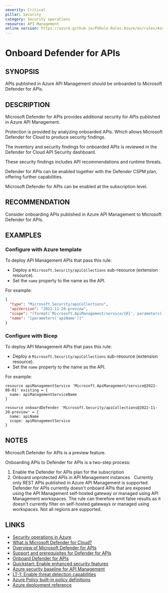 ```yaml
---
severity: Critical
pillar: Security
category: Security operations
resource: API Management
online version: https://azure.github.io/PSRule.Rules.Azure/en/rules/Azure.APIM.DefenderCloud/
---
```


# Onboard Defender for APIs

## SYNOPSIS

APIs published in Azure API Management should be onboarded to Microsoft Defender for APIs.

## DESCRIPTION

Microsoft Defender for APIs provides additional security for APIs published in Azure API Management.

Protection is provided by analyzing onboarded APIs.
Which allows Microsoft Defender for Cloud to produce security findings.

The inventory and security findings for onboarded APIs is reviewed in the Defender for Cloud API Security dashboard.

These security findings includes API recommendations and runtime threats.

Defender for APIs can be enabled together with the Defender CSPM plan, offering further capabilities.

Microsoft Defender for APIs can be enabled at the subscription level.

## RECOMMENDATION

Consider onboarding APIs published in Azure API Management to Microsoft Defender for APIs.

## EXAMPLES

### Configure with Azure template

To deploy API Management APIs that pass this rule:

- Deploy a `Microsoft.Security/apiCollections` sub-resource (extension resource).
- Set the `name` property to the name as the API.

For example:

```json
{
  "type": "Microsoft.Security/apiCollections",
  "apiVersion": "2022-11-20-preview",
  "scope": "[format('Microsoft.ApiManagement/service/{0}', parameters('apiManagementServiceName'))]",
  "name": "[parameters('apiName')]"
}
```

### Configure with Bicep

To deploy API Management APIs that pass this rule:

- Deploy a `Microsoft.Security/apiCollections` sub-resource (extension resource).
- Set the `name` property to the name as the API.

For example:

```bicep
resource apiManagementService 'Microsoft.ApiManagement/service@2022-08-01' existing = {
  name: apiManagementServiceName
}

resource onboardDefender 'Microsoft.Security/apiCollections@2022-11-20-preview' = {
  name: apiName
  scope: apiManagementService
}
```

## NOTES

Microsoft Defender for APIs is a preview feature.

Onboarding APIs to Defender for APIs is a two-step process:

1. Enable the Defender for APIs plan for the subscription
2. Onboard unprotected APIs in API Management instances
  
Currently only REST APIs published in Azure API Management is supported. Defender for APIs currently doesn't onboard APIs that are exposed using the API Management self-hosted gateway or managed using API Management workspaces. The rule can therefore emit false results as it doesn't currently filter on self-hosted gateways or managed using workspaces. Not all regions are supported.

## LINKS

- [Security operations in Azure](https://learn.microsoft.com/azure/architecture/framework/security/monitor-security-operations)
- [What is Microsoft Defender for Cloud?](https://learn.microsoft.com/azure/defender-for-cloud/defender-for-cloud-introduction)
- [Overview of Microsoft Defender for APIs](https://learn.microsoft.com/azure/defender-for-cloud/defender-for-apis-introduction)
- [Support and prerequisites for Defender for APIs](https://learn.microsoft.com/azure/defender-for-cloud/defender-for-apis-prepare)
- [Onboard Defender for APIs](https://learn.microsoft.com/azure/defender-for-cloud/defender-for-apis-deploy)
- [Quickstart: Enable enhanced security features](https://learn.microsoft.com/azure/defender-for-cloud/enable-enhanced-security)
- [Azure security baseline for API Management](https://learn.microsoft.com/security/benchmark/azure/baselines/api-management-security-baseline)
- [LT-1: Enable threat detection capabilities](https://learn.microsoft.com/security/benchmark/azure/baselines/api-management-security-baseline#lt-1-enable-threat-detection-capabilities)
- [Azure Policy built-in policy definitions](https://learn.microsoft.com/azure/governance/policy/samples/built-in-policies#security-center)
- [Azure deployment reference](https://learn.microsoft.com/azure/templates/microsoft.security/apicollections)
